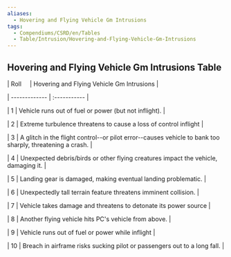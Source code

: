 ```yaml
---
aliases:
  - Hovering and Flying Vehicle Gm Intrusions
tags:
  - Compendiums/CSRD/en/Tables
  - Table/Intrusion/Hovering-and-Flying-Vehicle-Gm-Intrusions
---
```

  
## Hovering and Flying Vehicle Gm Intrusions Table  
|  Roll &nbsp; &nbsp; | Hovering and Flying Vehicle Gm Intrusions  |  
| ------------- | :----------- |  
| 1 | Vehicle runs out of fuel or power (but not inflight). |  
| 2 | Extreme turbulence threatens to cause a loss of control inflight |  
| 3 | A glitch in the flight control--or pilot error--causes vehicle to bank too sharply, threatening a crash. |  
| 4 | Unexpected debris/birds or other flying creatures impact the vehicle, damaging it. |  
| 5 | Landing gear is damaged, making eventual landing problematic. |  
| 6 | Unexpectedly tall terrain feature threatens imminent collision. |  
| 7 | Vehicle takes damage and threatens to detonate its power source |  
| 8 | Another flying vehicle hits PC's vehicle from above. |  
| 9 | Vehicle runs out of fuel or power while inflight |  
| 10 | Breach in airframe risks sucking pilot or passengers out to a long fall. |